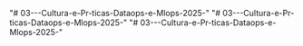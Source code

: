 "# 03---Cultura-e-Pr-ticas-Dataops-e-Mlops-2025-" 
"# 03---Cultura-e-Pr-ticas-Dataops-e-Mlops-2025-" 
"# 03---Cultura-e-Pr-ticas-Dataops-e-Mlops-2025-" 
